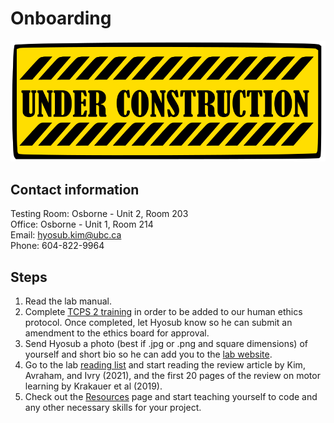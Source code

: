 # Onboarding

![](underconstruction.svg)

## Contact information
Testing Room: Osborne - Unit 2, Room 203  
Office: Osborne - Unit 1, Room 214  
Email: hyosub.kim@ubc.ca  
Phone: 604-822-9964  

## Steps
1) Read the lab manual.
2) Complete [TCPS 2 training](http://tcps2core.ca/welcome) in order to be added to our human ethics protocol. Once completed, let Hyosub know so he can submit an amendment to the ethics board for approval. 
3) Send Hyosub a photo (best if .jpg or .png and square dimensions) of yourself and short bio so he can add you to the [lab website](https://ccmlab.org/). 
4) Go to the lab [reading list](reading-list) and start reading the review article by Kim, Avraham, and Ivry (2021), and the first 20 pages of the review on motor learning by Krakauer et al (2019).  
5) Check out the [Resources](resources) page and start teaching yourself to code and any other necessary skills for your project. 


 

